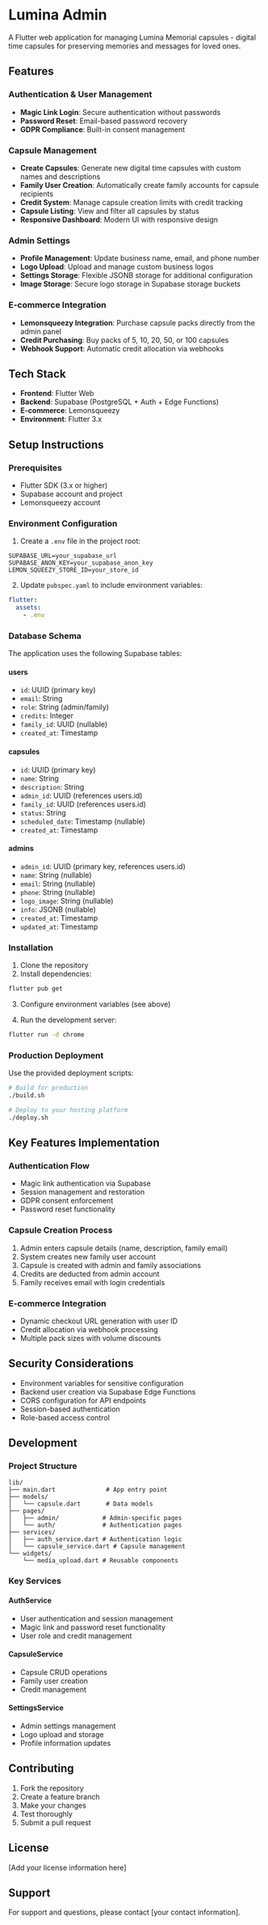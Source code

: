 # Lumina Admin

A Flutter web application for managing Lumina Memorial capsules - digital time capsules for preserving memories and messages for loved ones.

## Features

### Authentication & User Management
- **Magic Link Login**: Secure authentication without passwords
- **Password Reset**: Email-based password recovery
- **GDPR Compliance**: Built-in consent management

### Capsule Management
- **Create Capsules**: Generate new digital time capsules with custom names and descriptions
- **Family User Creation**: Automatically create family accounts for capsule recipients
- **Credit System**: Manage capsule creation limits with credit tracking
- **Capsule Listing**: View and filter all capsules by status
- **Responsive Dashboard**: Modern UI with responsive design

### Admin Settings
- **Profile Management**: Update business name, email, and phone number
- **Logo Upload**: Upload and manage custom business logos
- **Settings Storage**: Flexible JSONB storage for additional configuration
- **Image Storage**: Secure logo storage in Supabase storage buckets

### E-commerce Integration
- **Lemonsqueezy Integration**: Purchase capsule packs directly from the admin panel
- **Credit Purchasing**: Buy packs of 5, 10, 20, 50, or 100 capsules
- **Webhook Support**: Automatic credit allocation via webhooks

## Tech Stack

- **Frontend**: Flutter Web
- **Backend**: Supabase (PostgreSQL + Auth + Edge Functions)
- **E-commerce**: Lemonsqueezy
- **Environment**: Flutter 3.x

## Setup Instructions

### Prerequisites
- Flutter SDK (3.x or higher)
- Supabase account and project
- Lemonsqueezy account

### Environment Configuration

1. Create a `.env` file in the project root:
```env
SUPABASE_URL=your_supabase_url
SUPABASE_ANON_KEY=your_supabase_anon_key
LEMON_SQUEEZY_STORE_ID=your_store_id
```

2. Update `pubspec.yaml` to include environment variables:
```yaml
flutter:
  assets:
    - .env
```

### Database Schema

The application uses the following Supabase tables:

#### users
- `id`: UUID (primary key)
- `email`: String
- `role`: String (admin/family)
- `credits`: Integer
- `family_id`: UUID (nullable)
- `created_at`: Timestamp

#### capsules
- `id`: UUID (primary key)
- `name`: String
- `description`: String
- `admin_id`: UUID (references users.id)
- `family_id`: UUID (references users.id)
- `status`: String
- `scheduled_date`: Timestamp (nullable)
- `created_at`: Timestamp

#### admins
- `admin_id`: UUID (primary key, references users.id)
- `name`: String (nullable)
- `email`: String (nullable)
- `phone`: String (nullable)
- `logo_image`: String (nullable)
- `info`: JSONB (nullable)
- `created_at`: Timestamp
- `updated_at`: Timestamp

### Installation

1. Clone the repository
2. Install dependencies:
```bash
flutter pub get
```

3. Configure environment variables (see above)

4. Run the development server:
```bash
flutter run -d chrome
```

### Production Deployment

Use the provided deployment scripts:
```bash
# Build for production
./build.sh

# Deploy to your hosting platform
./deploy.sh
```

## Key Features Implementation

### Authentication Flow
- Magic link authentication via Supabase
- Session management and restoration
- GDPR consent enforcement
- Password reset functionality

### Capsule Creation Process
1. Admin enters capsule details (name, description, family email)
2. System creates new family user account
3. Capsule is created with admin and family associations
4. Credits are deducted from admin account
5. Family receives email with login credentials

### E-commerce Integration
- Dynamic checkout URL generation with user ID
- Credit allocation via webhook processing
- Multiple pack sizes with volume discounts

## Security Considerations

- Environment variables for sensitive configuration
- Backend user creation via Supabase Edge Functions
- CORS configuration for API endpoints
- Session-based authentication
- Role-based access control

## Development

### Project Structure
```
lib/
├── main.dart              # App entry point
├── models/
│   └── capsule.dart       # Data models
├── pages/
│   ├── admin/            # Admin-specific pages
│   └── auth/             # Authentication pages
├── services/
│   ├── auth_service.dart # Authentication logic
│   └── capsule_service.dart # Capsule management
└── widgets/
    └── media_upload.dart # Reusable components
```

### Key Services

#### AuthService
- User authentication and session management
- Magic link and password reset functionality
- User role and credit management

#### CapsuleService
- Capsule CRUD operations
- Family user creation
- Credit management

#### SettingsService
- Admin settings management
- Logo upload and storage
- Profile information updates

## Contributing

1. Fork the repository
2. Create a feature branch
3. Make your changes
4. Test thoroughly
5. Submit a pull request

## License

[Add your license information here]

## Support

For support and questions, please contact [your contact information].
